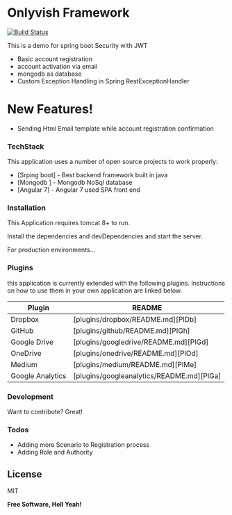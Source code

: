# Onlyvish Framework



[![Build Status](https://travis-ci.org/joemccann/dillinger.svg?branch=master)](http://errorsexceptions.blogspot.com/)

This is a demo for spring boot Security with JWT

  - Basic account registration 
  - account activation via email
  - mongodb as database
  - Custom Exception Handling in Spring RestExceptionHandler

# New Features!

  - Sending Html Email template while account registration confirmation

### TechStack

This application  uses a number of open source projects to work properly:

* [Srping boot] - Best backend framework built in java
* [Mongodb ] - Mongodb NoSql database 
* [Angular 7] - Angular 7 used SPA front end


### Installation

This Application requires tomcat 8+ to run.

Install the dependencies and devDependencies and start the server.



For production environments...

### Plugins

this application is currently extended with the following plugins. Instructions on how to use them in your own application are linked below.

| Plugin | README |
| ------ | ------ |
| Dropbox | [plugins/dropbox/README.md][PlDb] |
| GitHub | [plugins/github/README.md][PlGh] |
| Google Drive | [plugins/googledrive/README.md][PlGd] |
| OneDrive | [plugins/onedrive/README.md][PlOd] |
| Medium | [plugins/medium/README.md][PlMe] |
| Google Analytics | [plugins/googleanalytics/README.md][PlGa] |


### Development

Want to contribute? Great!


### Todos

 - Adding more Scenario to Registration process
 - Adding Role and Authority

License
----

MIT


**Free Software, Hell Yeah!**

   [Ashutosh]: <https://ashutoshdang.github.io/>

